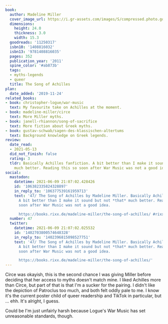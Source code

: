 ```yaml
---
book:
  author: Madeline Miller
  cover_image_url: https://i.gr-assets.com/images/S/compressed.photo.goodreads.com/books/1331154660l/11250317._SX98_.jpg
  dimensions:
    height: 24.0
    thickness: 3.0
    width: 15.3
  goodreads: '11250317'
  isbn10: '1408816032'
  isbn13: '9781408816035'
  pages: 352
  publication_year: '2011'
  spine_color: '#ab873b'
  tags:
  - myths-legends
  - queer
  title: The Song of Achilles
plan:
  date_added: '2019-11-24'
related_books:
- book: christopher-logue/war-music
  text: My favourite take on Achilles at the moment.
- book: madeline-miller/circe
  text: More Miller myths.
- book: janell-rhiannon/song-of-sacrifice
  text: More fiction about Greek myths.
- book: gustav-schwab/sagen-des-klassischen-altertums
  text: Background knowledge on Greek legends.
review:
  date_read:
  - 2021-05-13
  did_not_finish: false
  rating: 3
  tldr: Basically Achilles fanfiction. A bit better than I make it sound but not *that*
    much better. Reading this so soon after War Music was not a good idea.
social:
  mastodon:
    datetime: 2021-06-09 21:07:02.428426
    id: '106382335824328897'
    in_reply_to: '106377539161959713'
    text: '47/ The Song of Achilles by Madeline Miller. Basically Achilles fanfiction.
      A bit better than I make it sound but not *that* much better. Reading this so
      soon after War Music was not a good idea.

      https://books.rixx.de/madeline-miller/the-song-of-achilles/ #rixxReads'
  number: 47
  twitter:
    datetime: 2021-06-09 21:07:02.025532
    id: '1402703800574648328'
    in_reply_to: '1402396815098527751'
    text: '47/ The Song of Achilles by Madeline Miller. Basically Achilles fanfiction.
      A bit better than I make it sound but not *that* much better. Reading this so
      soon after War Music was not a good idea.

      https://books.rixx.de/madeline-miller/the-song-of-achilles/'
---
```


Circe was okayish, this is the second chance I was giving Miller before deciding that her access to myths doesn't match
mine. I liked Achilles more than Circe, but part of that is that I'm a sucker for the pairing. I didn't like the
depiction of Patroclus too much, and both felt oddly pale to me. I know it's the current poster child of queer
readership and TikTok in particular, but … ehh. It's alright, I guess.

Could be I'm just unfairly harsh because Logue's War Music has set unreasonable standards, though.
